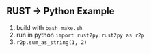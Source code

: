 ## RUST -> Python Example 

1. build with `bash make.sh`
2. run in python `import rust2py.rust2py as r2p`
3. `r2p.sum_as_string(1, 2)`